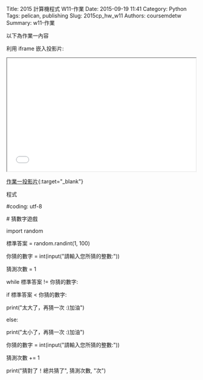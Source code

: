Title: 2015 計算機程式 W11-作業
Date: 2015-09-19 11:41
Category: Python
Tags: pelican, publishing
Slug: 2015cp_hw_w11
Authors: coursemdetw
Summary: w11-作業

以下為作業一內容

利用 iframe 嵌入投影片:

<iframe src="40423126_cp_w11_p.html" width="500" height="300"></iframe>

[作業一投影片](40423126_cp_w11_p.html){:target="_blank"}

<p>程式</p>
<p>#coding: utf-8</p>
<p># 猜數字遊戲</p>
<p>import random</p>
   
<p>標準答案 = random.randint(1, 100)</p>
<p>你猜的數字 = int(input("請輸入您所猜的整數:"))</p>
<p>猜測次數 = 1</p>
<p>while 標準答案 != 你猜的數字:</p>
   <p>     if 標準答案 < 你猜的數字:</p>
       <p>     print("太大了，再猜一次 :)加油")</p>
    <p>    else:</p>
        <p>    print("太小了，再猜一次 :)加油")</p>
    <p>    你猜的數字 = int(input("請輸入您所猜的整數:"))</p>
    <p>    猜測次數 += 1</p>
   
<p>print("猜對了！總共猜了", 猜測次數, "次")</p>
